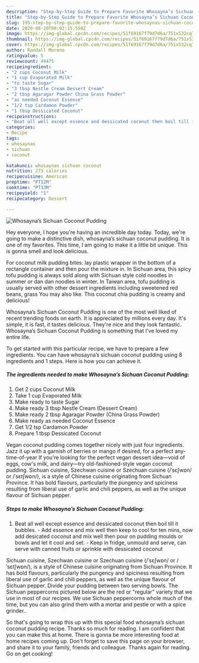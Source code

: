 ```yaml
---
description: "Step-by-Step Guide to Prepare Favorite Whosayna’s Sichuan Coconut Pudding"
title: "Step-by-Step Guide to Prepare Favorite Whosayna’s Sichuan Coconut Pudding"
slug: 195-step-by-step-guide-to-prepare-favorite-whosaynas-sichuan-coconut-pudding
date: 2020-08-20T08:02:15.550Z
image: https://img-global.cpcdn.com/recipes/51f69167f79d7d6a/751x532cq70/whosaynas-sichuan-coconut-pudding-recipe-main-photo.jpg
thumbnail: https://img-global.cpcdn.com/recipes/51f69167f79d7d6a/751x532cq70/whosaynas-sichuan-coconut-pudding-recipe-main-photo.jpg
cover: https://img-global.cpcdn.com/recipes/51f69167f79d7d6a/751x532cq70/whosaynas-sichuan-coconut-pudding-recipe-main-photo.jpg
author: Randall Moreno
ratingvalue: 5
reviewcount: 49475
recipeingredient:
- "2 cups Coconut Milk"
- "1 cup Evaporated Milk"
- "to taste Sugar"
- "3 tbsp Nestle Cream Dessert Cream"
- "2 tbsp Agaragar Powder China Grass Powder"
- "as needed Coconut Essence"
- "1/2 tsp Cardamon Powder"
- "1 tbsp Dessicated Coconut"
recipeinstructions:
- "Beat all well except essence and dessicated coconut then boil till it bubbles. Add essence and mix well then keep to cool for ten mins, now add desicated coconut and mix well then pour on pudding moulds or bowls and let it cool and set. Keep in fridge, unmould and serve, can serve with canned fruits or sprinkle with dessicated coconut"
categories:
- Recipe
tags:
- whosaynas
- sichuan
- coconut

katakunci: whosaynas sichuan coconut 
nutrition: 273 calories
recipecuisine: American
preptime: "PT12M"
cooktime: "PT33M"
recipeyield: "1"
recipecategory: Dessert

---
```



![Whosayna’s Sichuan Coconut Pudding](https://img-global.cpcdn.com/recipes/51f69167f79d7d6a/751x532cq70/whosaynas-sichuan-coconut-pudding-recipe-main-photo.jpg)

Hey everyone, I hope you're having an incredible day today. Today, we're going to make a distinctive dish, whosayna’s sichuan coconut pudding. It is one of my favorites. This time, I am going to make it a little bit unique. This is gonna smell and look delicious.

For coconut milk pudding bites: lay plastic wrapper in the bottom of a rectangle container and then pour the mixture in. In Sichuan area, this spicy tofu pudding is always sold along with Sichuan style cold noodles in summer or dan dan noodles in winter. In Taiwan area, tofu pudding is usually served with other dessert ingredients including sweetened red beans, grass You may also like. This coconut chia pudding is creamy and delicious!

Whosayna’s Sichuan Coconut Pudding is one of the most well liked of recent trending foods on earth. It is appreciated by millions every day. It's simple, it is fast, it tastes delicious. They're nice and they look fantastic. Whosayna’s Sichuan Coconut Pudding is something that I've loved my entire life.


To get started with this particular recipe, we have to prepare a few ingredients. You can have whosayna’s sichuan coconut pudding using 8 ingredients and 1 steps. Here is how you can achieve it.

<!--inarticleads1-->

##### The ingredients needed to make Whosayna’s Sichuan Coconut Pudding:

1. Get 2 cups Coconut Milk
1. Take 1 cup Evaporated Milk
1. Make ready to taste Sugar
1. Make ready 3 tbsp Nestle Cream (Dessert Cream)
1. Make ready 2 tbsp Agaragar Powder (China Grass Powder)
1. Make ready as needed Coconut Essence
1. Get 1/2 tsp Cardamon Powder
1. Prepare 1 tbsp Dessicated Coconut


Vegan coconut pudding comes together nicely with just four ingredients. Jazz it up with a garnish of berries or mango if desired, for a perfect any-time-of-year If you&#39;re looking for the perfect vegan dessert idea—void of eggs, cow&#39;s milk, and dairy—try old-fashioned-style vegan coconut pudding. Sichuan cuisine, Szechwan cuisine or Szechuan cuisine (/ˈsɛʃwɒn/ or /ˈsɛtʃwɒn/), is a style of Chinese cuisine originating from Sichuan Province. It has bold flavours, particularly the pungency and spiciness resulting from liberal use of garlic and chili peppers, as well as the unique flavour of Sichuan pepper. 

<!--inarticleads2-->

##### Steps to make Whosayna’s Sichuan Coconut Pudding:

1. Beat all well except essence and dessicated coconut then boil till it bubbles. - Add essence and mix well then keep to cool for ten mins, now add desicated coconut and mix well then pour on pudding moulds or bowls and let it cool and set. - Keep in fridge, unmould and serve, can serve with canned fruits or sprinkle with dessicated coconut


Sichuan cuisine, Szechwan cuisine or Szechuan cuisine (/ˈsɛʃwɒn/ or /ˈsɛtʃwɒn/), is a style of Chinese cuisine originating from Sichuan Province. It has bold flavours, particularly the pungency and spiciness resulting from liberal use of garlic and chili peppers, as well as the unique flavour of Sichuan pepper. Divide your pudding between two serving bowls. The Sichuan peppercorns pictured below are the red or &#34;regular&#34; variety that we use in most of our recipes. We use Sichuan peppercorns whole much of the time, but you can also grind them with a mortar and pestle or with a spice grinder.. 

So that's going to wrap this up with this special food whosayna’s sichuan coconut pudding recipe. Thanks so much for reading. I am confident that you can make this at home. There is gonna be more interesting food at home recipes coming up. Don't forget to save this page on your browser, and share it to your family, friends and colleague. Thanks again for reading. Go on get cooking!
